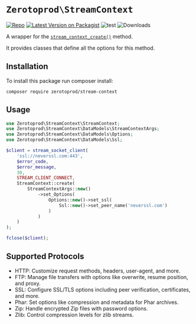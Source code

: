 # `Zerotoprod\StreamContext`
[![Repo](https://img.shields.io/badge/github-gray?logo=github)](https://github.com/zero-to-prod/stream-context)
[![Latest Version on Packagist](https://img.shields.io/packagist/v/zero-to-prod/stream-context.svg)](https://packagist.org/packages/zero-to-prod/stream-context)
![test](https://github.com/zero-to-prod/stream-context/actions/workflows/phpunit.yml/badge.svg)
![Downloads](https://img.shields.io/packagist/dt/zero-to-prod/stream-context.svg?style=flat-square&#41;]&#40;https://packagist.org/packages/zero-to-prod/stream-context&#41)


A wrapper for the [`stream_context_create()`](https://www.php.net/manual/en/function.stream-context-create.php) method.

It provides classes that define all the options for this method.

## Installation

To install this package run composer install:

```shell
composer require zerotoprod/stream-context
```

## Usage

```php
use Zerotoprod\StreamContext\StreamContext;
use Zerotoprod\StreamContext\DataModels\StreamContextArgs;
use Zerotoprod\StreamContext\DataModels\Options;
use Zerotoprod\StreamContext\DataModels\Ssl;

$client = stream_socket_client(
    'ssl://neverssl.com:443',
    $error_code,
    $error_message,
    30,
    STREAM_CLIENT_CONNECT,
    StreamContext::create(
        StreamContextArgs::new()
            ->set_Options(
                Options::new()->set_ssl(
                    Ssl::new()->set_peer_name('neverssl.com')
                )
            )
    )
);

fclose($client);
```

## Supported Protocols

- HTTP: Customize request methods, headers, user-agent, and more.
- FTP: Manage file transfers with options like overwrite, resume position, and proxy.
- SSL: Configure SSL/TLS options including peer verification, certificates, and more.
- Phar: Set options like compression and metadata for Phar archives.
- Zip: Handle encrypted Zip files with password options.
- Zlib: Control compression levels for zlib streams.